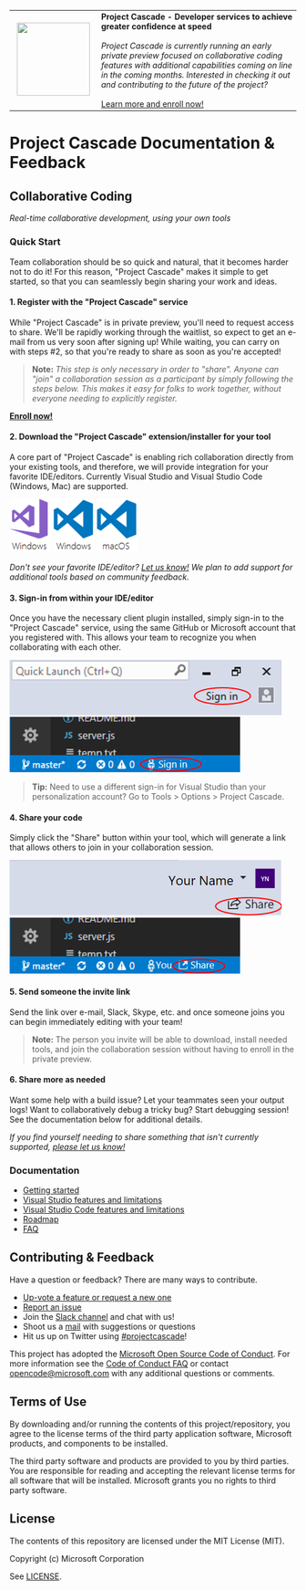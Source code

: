 <table style="width: 100%; border-style: none;"><tr>
<td style="width: 140px; text-align: center;"><img src="http://www.free-icons-download.net/images/share-share-icon-63786.png" style="width: 128px; height: 128px;" /></td>
<td><strong>Project Cascade - Developer services to achieve greater confidence at speed</strong><br />
<br />
<i>Project Cascade is currently running an early private preview focused on collaborative coding features with additional capabilities coming on line in the coming months. Interested in checking it out and contributing to the future of the project?</i><br />
<br />
<a href="https://project-cascade.visualstudio.com">Learn more and enroll now!</a>
</td>
</tr></table>

# Project Cascade Documentation & Feedback

## Collaborative Coding
_Real-time collaborative development, using your own tools_

### Quick Start

Team collaboration should be so quick and natural, that it becomes harder not to do it! For this reason, "Project Cascade" makes it simple to get started, so that you can seamlessly begin sharing your work and ideas.

#### 1. Register with the "Project Cascade" service

While "Project Cascade" is in private preview, you'll need to request access to share. We'll be rapidly working through the waitlist, so expect to get an e-mail from us very soon after signing up! While waiting, you can carry on with steps #2, so that you're ready to share as soon as you're accepted!

> **Note:** _This step is only necessary in order to "share". Anyone can "join" a collaboration session as a participant by simply following the steps below. This makes it easy for folks to work together, without everyone needing to explicitly register._

**[Enroll now!](https://project-cascade.visualstudio.com)** 

#### 2. Download the "Project Cascade" extension/installer for your tool
A core part of "Project Cascade" is enabling rich collaboration directly from your existing tools, and therefore, we will provide integration for your favorite IDE/editors. Currently Visual Studio and Visual Studio Code (Windows, Mac) are supported. 

![VS Download](docs/media/vs-icon-win.png) ![VS Code Download](docs/media/vscode-icon-win.png) ![VS Code Download](docs/media/vscode-icon-mac.png)

_Don't see your favorite IDE/editor? [Let us know!](https://github.com/Microsoft/project-cascade/issues?q=is%3Aopen+is%3Aissue+label%3Afeature-request+sort%3Areactions-%2B1-desc) We plan to add support for additional tools based on community feedback._

#### 3. Sign-in from within your IDE/editor

Once you have the necessary client plugin installed, simply sign-in to the "Project Cascade" service, using the same GitHub or Microsoft account that you registered with. This allows your team to recognize you when collaborating with each other. 

![VS Download](docs/media/vs-sign-in-button.png) ![VS Code Download](docs/media/vscode-sign-in-button.png)

> **Tip:** Need to use a different sign-in for Visual Studio than your personalization account? Go to Tools &gt; Options &gt; Project Cascade.

#### 4. Share your code

Simply click the "Share" button within your tool, which will generate a link that allows others to join in your collaboration session. 

![VS Download](docs/media/vs-share-button.png) ![VS Code Download](docs/media/vscode-share-button.png)

#### 5. Send someone the invite link

Send the link over e-mail, Slack, Skype, etc. and once someone joins you can begin immediately editing with your team! 

> **Note:** The person you invite will be able to download, install needed tools, and join the collaboration session without having to enroll in the private preview.

#### 6. Share more as needed

Want some help with a build issue? Let your teammates seen your output logs! Want to collaboratively debug a tricky bug? Start debugging session! See the documentation below for additional details.

_If you find yourself needing to share something that isn't currently supported, [please let us know!](https://github.com/Microsoft/project-cascade/issues?q=is%3Aopen+is%3Aissue+label%3Afeature-request+sort%3Areactions-%2B1-desc)_


### Documentation 
- [Getting started](docs/getting-started.md)
- [Visual Studio features and limitations](docs/collab-vs.md)
- [Visual Studio Code features and limitations](docs/collab-vscode,md)
- [Roadmap](docs/roadmap.md)
- [FAQ](docs/faq.md)

## Contributing & Feedback
Have a question or feedback? There are many ways to contribute.

- [Up-vote a feature or request a new one](CONTRIBUTING.md)
- [Report an issue](CONTRIBUTING.md)
- Join the [Slack channel](http://project-cascade.slack.com) and chat with us!
- Shoot us a [mail](mailto:project-cascade@microsoft.com) with suggestions or questions
- Hit us up on Twitter using [#projectcascade](https://twitter.com/search?f=tweets&q=%23projectcascade&src=typd)!

This project has adopted the [Microsoft Open Source Code of Conduct](https://opensource.microsoft.com/codeofconduct/).
For more information see the [Code of Conduct FAQ](https://opensource.microsoft.com/codeofconduct/faq/) or
contact [opencode@microsoft.com](mailto:opencode@microsoft.com) with any additional questions or comments.

## Terms of Use
By downloading and/or running the contents of this project/repository, you agree to the license terms of the third party application software, Microsoft products, and components to be installed.

The third party software and products are provided to you by third parties. You are responsible for reading and accepting the relevant license terms for all software that will be installed. Microsoft grants you no rights to third party software.

## License
The contents of this repository are licensed under the MIT License (MIT). 

Copyright (c) Microsoft Corporation

See [LICENSE](LICENSE).

